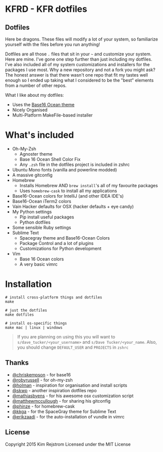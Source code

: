 # KFRD - KFR dotfiles

## Dotfiles

Here be dragons. These files will modify a lot of your system, so familiarize yourself with the files before you run anything!

Dotfiles are all those `.` files that sit in your `~` and customize your system. Here are mine.
I've gone one step further than just including my dotfiles. I've also included all of my system customizations and installers for the packages I use most. Why a new repository and not a fork you might ask? The honest answer is that there wasn't one repo that fit my tastes well enough so I ended up taking what I considered to be the "best" elements from a number of other repos.

What I like about my dotfiles:

- Uses the [Base16 Ocean theme](https://github.com/chriskempson/base16)
- Nicely Organised
- Multi-Platform MakeFile-based installer

# What's included

- Oh-My-Zsh
    + Agnoster theme
    + Base 16 Ocean Shell Color Fix
    + Any `.zsh` file in the dotfiles project is included in zshrc
- Ubuntu Mono fonts (vanilla and powerline modded)
- A massive gitconfig
- Homebrew 
    + Installs Homebrew AND `brew install`'s all of my favourite packages
    + Uses `homebrew-cask` to install all my applications
- Base16-Ocean colors for IntelliJ (and other IDEA IDE's)
- Base16-Ocean iTerm2 colors
- Vain Hacker defaults for OSX (hacker defaults + eye candy)
- My Python settings
    + Pip install useful packages
    + Python dotfiles
- Some sensible Ruby settings
- Sublime Text
    + Spacegray theme and Base16-Ocean Colors
    + Package Control and a lot of plugins
    + Customizations for Python development
- Vim
    + Base 16 Ocean colors
    + A very basic vimrc

# Installation

    # install cross-platform things and dotfiles
    make

    # just the dotfiles
    make dotfiles

    # install os-specific things
    make mac | linux | windows

> If you are planning on using this you will want to `s/dave_tucker/<your_username>` and `s/Dave Tucker/<your_name`. Also, you should change `DEFAULT_USER` and `PROJECTS` in `zshrc`

## Thanks

- [@chriskempson](https://github.com/chriskempson/base16) - for base16
- [@robyrussell](https://github.com/robbyrussell/oh-my-zsh) - for oh-my-zsh
- [@holman](https://github.com/holman/dotfiles) - inspiration for organisation and install scripts
- [@skwp](https://github.com/skwp/dotfiles) - another inspiration dotfiles repo
- [@mathiasbyens](https://github.com/mathiasbynens/dotfiles) - for his awesome osx customization script
- [@matthewmccullough](https://github.com/matthewmccullough/dotfiles) - for sharing his gitconfig
- [@phinze](https://github.com/phinze/homebrew-cask/tree/master/Casks) - for homebrew-cask
- [@kkga](https://github.com/kkga/spacegray) - for the SpaceGray theme for Sublime Text
- [@erikzaadi](http://www.erikzaadi.com/2012/03/19/auto-installing-vundle-from-your-vimrc/) - for the auto-installation of vundle in vimrc

## License

Copyright 2015 Kim Rejstrom
Licensed under the MIT License
